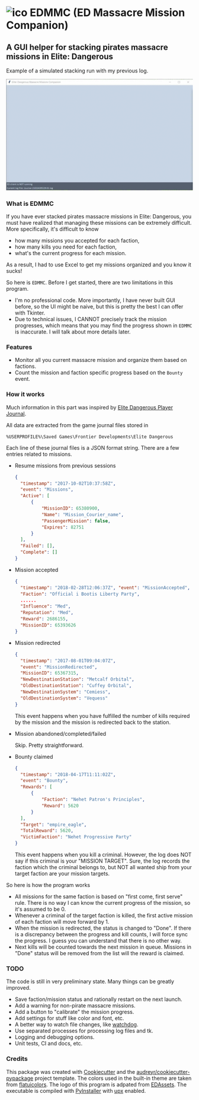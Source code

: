 
# ![ico](edmmc/icons/mercenary_32x32.ico) EDMMC (ED Massacre Mission Companion)

## A GUI helper for stacking pirates massacre missions in Elite: Dangerous

Example of a simulated stacking run with my previous log.

![running](media/example.gif)

### What is EDMMC

If you have ever stacked pirates massacre missions in Elite: Dangerous, you
must have realized that managing these missions can be extremely difficult.
More specifically, it's difficult to know

* how many missions you accepted for each faction,
* how many kills you need for each faction,
* what's the current progress for each mission.

As a result, I had to use Excel to get my missions organized and you know it
sucks!

So here is `EDMMC`. Before I get started, there are two
limitations in this program.

* I'm no professional code. More importantly, I have never built GUI before, so
  the UI might be naive, but this is pretty the best I can offer with Tkinter.
* Due to technical issues, I CANNOT precisely track the mission progresses,
  which means that you may find the progress shown in `EDMMC` is inaccurate.
  I will talk about more details later.

### Features

* Monitor all you current massacre mission and organize them based on factions.
* Count the mission and faction specific progress based on the `Bounty` event.

### How it works

Much information in this part was inspired by
[Elite Dangerous Player Journal][].

All data are extracted from the game journal files stored in

```text
%USERPROFILE%\Saved Games\Frontier Developments\Elite Dangerous
```

Each line of these journal files is a JSON format string. There are a few entries
related to missions.

* Resume missions from previous sessions

  ```json
  {
    "timestamp": "2017-10-02T10:37:58Z",
    "event": "Missions",
    "Active": [
        {
            "MissionID": 65380900,
            "Name": "Mission_Courier_name",
            "PassengerMission": false,
            "Expires": 82751
        }
    ],
    "Failed": [],
    "Complete": []
  }
  ```

* Mission accepted
  
  ```json
  {
    "timestamp": "2018-02-28T12:06:37Z", "event": "MissionAccepted",
    "Faction": "Official i Bootis Liberty Party",
    ......
    "Influence": "Med",
    "Reputation": "Med",
    "Reward": 2686155,
    "MissionID": 65393626
  }
  ```

* Mission redirected

  ```json
  {
    "timestamp": "2017-08-01T09:04:07Z",
    "event": "MissionRedirected",
    "MissionID": 65367315,
    "NewDestinationStation": "Metcalf Orbital",
    "OldDestinationStation": "Cuffey Orbital",
    "NewDestinationSystem": "Cemiess",
    "OldDestinationSystem": "Vequess"
  }
  ```

  This event happens when you have fulfilled the number of kills required by
  the mission and the mission is redirected back to the station.

* Mission abandoned/completed/failed

  Skip. Pretty straightforward.

* Bounty claimed
  
  ```json
  {
    "timestamp": "2018-04-17T11:11:02Z",
    "event": "Bounty",
    "Rewards": [
        {
            "Faction": "Nehet Patron's Principles",
            "Reward": 5620
        }
    ],
    "Target": "empire_eagle",
    "TotalReward": 5620,
    "VictimFaction": "Nehet Progressive Party"
  }
  ```

  This event happens when you kill a criminal. However, the log does NOT say if
  this criminal is your "MISSION TARGET". Sure, the log records the faction
  which the criminal belongs to, but NOT all wanted ship from your target
  faction are your mission targets.

So here is how the program works

* All missions for the same faction is based on "first come, first serve" rule.
  There is no way I can know the current progress of the mission, so it's
  assumed to be 0.
* Whenever a criminal of the target faction is killed, the first active mission
  of each faction will move forward by 1.
* When the mission is redirected, the status is changed to "Done". If there is
  a discrepancy between the progress and kill counts, I will force sync the
  progress. I guess you can understand that there is no other way.
* Next kills will be counted towards the next mission in queue. Missions in
  "Done" status will be removed from the list will the reward is claimed.

### TODO

The code is still in very preliminary state. Many things can be greatly
improved.

* Save faction/mission status and rationally restart on the next launch.
* Add a warning for non-pirate massacre missions.
* Add a button to "calibrate" the mission progress.
* Add settings for stuff like color and font, etc.
* A better way to watch file changes, like [watchdog][].
* Use separated processes for processing log files and tk.
* Logging and debugging options.
* Unit tests, CI and docs, etc.

### Credits

This package was created with [Cookiecutter][] and the
[audreyr/cookiecutter-pypackage][] project template. The colors used in the
built-in theme are taken from [flatuicolors][]. The logo of this program is
adpated from [EDAssets][]. The executable is compiled with [PyInstaller][] with
[upx][] enabled.

  [Cookiecutter]: https://github.com/audreyr/cookiecutter
  [audreyr/cookiecutter-pypackage]: https://github.com/audreyr/cookiecutter-pypackage
  [Elite Dangerous Player Journal]: https://elite-journal.readthedocs.io/en/latest/
  [watchdog]: https://pypi.org/project/watchdog/
  [flatuicolors]: https://flatuicolors.com/
  [EDAssets]: https://edassets.org/
  [PyInstaller]: http://www.pyinstaller.org/
  [upx]: https://upx.github.io/